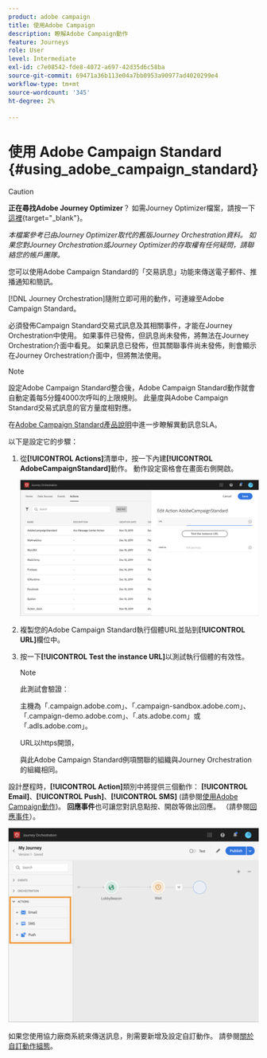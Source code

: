 ```yaml
---
product: adobe campaign
title: 使用Adobe Campaign
description: 瞭解Adobe Campaign動作
feature: Journeys
role: User
level: Intermediate
exl-id: c7e08542-fde8-4072-a697-42d35d6c58ba
source-git-commit: 69471a36b113e04a7bb0953a90977ad4020299e4
workflow-type: tm+mt
source-wordcount: '345'
ht-degree: 2%

---
```


# 使用 Adobe Campaign Standard {#using_adobe_campaign_standard}


>[!CAUTION]
>
>**正在尋找Adobe Journey Optimizer**？ 如需Journey Optimizer檔案，請按一下[這裡](https://experienceleague.adobe.com/zh-hant/docs/journey-optimizer/using/ajo-home){target="_blank"}。
>
>
>_本檔案參考已由Journey Optimizer取代的舊版Journey Orchestration資料。 如果您對Journey Orchestration或Journey Optimizer的存取權有任何疑問，請聯絡您的帳戶團隊。_


您可以使用Adobe Campaign Standard的「交易訊息」功能來傳送電子郵件、推播通知和簡訊。

[!DNL Journey Orchestration]隨附立即可用的動作，可連線至Adobe Campaign Standard。

必須發佈Campaign Standard交易式訊息及其相關事件，才能在Journey Orchestration中使用。 如果事件已發佈，但訊息尚未發佈，將無法在Journey Orchestration介面中看見。 如果訊息已發佈，但其關聯事件尚未發佈，則會顯示在Journey Orchestration介面中，但將無法使用。

>[!NOTE]
>
>設定Adobe Campaign Standard整合後，Adobe Campaign Standard動作就會自動定義每5分鐘4000次呼叫的上限規則。 此量度與Adobe Campaign Standard交易式訊息的官方量度相對應。
>
>在[Adobe Campaign Standard產品說明](https://helpx.adobe.com/tw/legal/product-descriptions/campaign-standard.html)中進一步瞭解異動訊息SLA。

以下是設定它的步驟：

1. 從&#x200B;**[!UICONTROL Actions]**&#x200B;清單中，按一下內建&#x200B;**[!UICONTROL AdobeCampaignStandard]**&#x200B;動作。 動作設定窗格會在畫面右側開啟。

   ![](../assets/actioncampaign.png)

1. 複製您的Adobe Campaign Standard執行個體URL並貼到&#x200B;**[!UICONTROL URL]**&#x200B;欄位中。

1. 按一下&#x200B;**[!UICONTROL Test the instance URL]**&#x200B;以測試執行個體的有效性。

   >[!NOTE]
   >
   >此測試會驗證：
   >
   >主機為「.campaign.adobe.com」、「.campaign-sandbox.adobe.com」、「.campaign-demo.adobe.com」、「.ats.adobe.com」或「.adls.adobe.com」。
   >
   >URL以https開頭，
   >
   >與此Adobe Campaign Standard例項關聯的組織與Journey Orchestration的組織相同。

設計歷程時，**[!UICONTROL Action]**&#x200B;類別中將提供三個動作： **[!UICONTROL Email]**、**[!UICONTROL Push]**、**[!UICONTROL SMS]** (請參閱[使用Adobe Campaign動作](../building-journeys/using-adobe-campaign-actions.md))。 **回應事件**&#x200B;也可讓您對訊息點按、開啟等做出回應。 （請參閱[回應事件](../building-journeys/reaction-events.md)）。

![](../assets/journey58.png)

如果您使用協力廠商系統來傳送訊息，則需要新增及設定自訂動作。 請參閱[關於自訂動作組態](../action/about-custom-action-configuration.md)。
